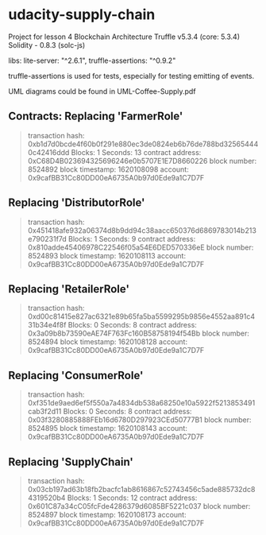 # udacity-supply-chain
Project for lesson 4 Blockchain Architecture
Truffle v5.3.4 (core: 5.3.4)
Solidity - 0.8.3 (solc-js)

libs:
lite-server: "^2.6.1",
truffle-assertions: "^0.9.2"


truffle-assertions is used for tests, especially for testing emitting of events.

UML diagrams could be found in UML-Coffee-Supply.pdf

Contracts:
   Replacing 'FarmerRole'
   ----------------------
   > transaction hash:    0xb1d7d0bcde4f60b0f291e880ec3de0824eb6b76de788bd325654440c42416ddd
   > Blocks: 1            Seconds: 13
   > contract address:    0xC68D4B023694325696246e0b5707E1E7D8660226
   > block number:        8524892
   > block timestamp:     1620108098
   > account:             0x9cafBB31Cc80DD00eA6735A0b97d0Ede9a1C7D7F


   Replacing 'DistributorRole'
   ---------------------------
   > transaction hash:    0x451418afe932a06374d8b9dd94c38aacc650376d6869783014b213e790231f7d
   > Blocks: 1            Seconds: 9
   > contract address:    0x810adde45406978C22546f05a54E6DED570336eE
   > block number:        8524893
   > block timestamp:     1620108113
   > account:             0x9cafBB31Cc80DD00eA6735A0b97d0Ede9a1C7D7F


   Replacing 'RetailerRole'
   ------------------------
   > transaction hash:    0xd00c81415e827ac6321e89b65fa5ba5599295b9856e4552aa891c431b34e4f8f
   > Blocks: 0            Seconds: 8
   > contract address:    0x3a09b8b73590eAE74F763Fc160B58758194f54Bb
   > block number:        8524894
   > block timestamp:     1620108128
   > account:             0x9cafBB31Cc80DD00eA6735A0b97d0Ede9a1C7D7F

   Replacing 'ConsumerRole'
   ------------------------
   > transaction hash:    0xf351de9aed6ef5f550a7a4834db538a68250e10a5922f5213853491cab3f2d11
   > Blocks: 0            Seconds: 8
   > contract address:    0x03f3280885888FEb16d6780D297923CEd50777B1
   > block number:        8524895
   > block timestamp:     1620108143
   > account:             0x9cafBB31Cc80DD00eA6735A0b97d0Ede9a1C7D7F

   Replacing 'SupplyChain'
   -----------------------
   > transaction hash:    0x03cb197ad63b18fb2bacfc1ab8616867c52743456c5ade885732dc84319520b4
   > Blocks: 1            Seconds: 12
   > contract address:    0x601C87a34cC05fcFde4286379d6085BF5221c037
   > block number:        8524897
   > block timestamp:     1620108173
   > account:             0x9cafBB31Cc80DD00eA6735A0b97d0Ede9a1C7D7F


